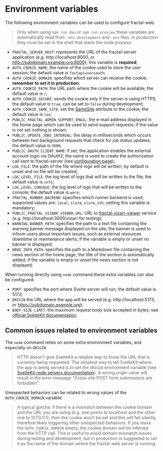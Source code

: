 # Environment variables

The following environment variables can be used to configure fractal-web. 

> Only when using `npm run dev` or `npm run preview` these variables are automatically read from `.env.development` and `.env` files. In production they must be set in the shell that starts the node process.

* `FRACTAL_SERVER_HOST`: represents the URL of the fractal-server application (e.g. http://localhost:8000, or http://subdomain.example.org:8000); this variable is **required**;
* `AUTH_COOKIE_NAME`: the name of the cookie used to store the user session; the default value is `fastapiusersauth`;
* `AUTH_COOKIE_DOMAIN`: specifies which server can receive the cookie; **remember to set it in production**;
* `AUTH_COOKIE_PATH`: the URL path where the cookie will be available; the default value is `/`;
* `AUTH_COOKIE_SECURE`: sends the cookie only if the server is using HTTPS; the default value is `true`, can be set to `false` during development;
* `AUTH_COOKIE_SAME_SITE`: set the [SameSite](https://web.dev/articles/samesite-cookies-explained) attribute to the cookie; the default value is `lax`;
* `PUBLIC_FRACTAL_ADMIN_SUPPORT_EMAIL`: the e-mail address displayed in the home page which can be used to send support requests; if the value is not set nothing is shown;
* `PUBLIC_UPDATE_JOBS_INTERVAL`: the delay in milliseconds which occurs between two background requests that check for job status updates; the default value is `3000`;
* `PUBLIC_OAUTH_CLIENT_NAME`: if set, the application enables the external account login via OAuth2; the name is used to create the authorization call sent to fractal-server (see [configuration page](../oauth2/));
* `LOG_FILE`: the path of the file where logs will be written; by default is unset and no file will be created;
* `LOG_LEVEL_FILE`: the log level of logs that will be written to the file; the default value is `info`;
* `LOG_LEVEL_CONSOLE`: the log level of logs that will be written to the console; the default value is `warn`;
* `FRACTAL_RUNNER_BACKEND`: specifies which runner backend is used; supported values are: `local`, `slurm`, `slurm_ssh`; setting this variable is mandatory;
* `PUBLIC_FRACTAL_VIZARR_VIEWER_URL`: URL to [fractal-vizarr-viewer](https://github.com/fractal-analytics-platform/fractal-vizarr-viewer) service (e.g. http://localhost:3000/vizarr for testing);
* `WARNING_BANNER_PATH`: specifies the path to a text file containing the warning banner message displayed on the site; the banner is used to inform users about important issues, such as external resources downtime or maintenance alerts; if the variable is empty or unset no banner is displayed;
* `NEWS_INFO_PATH`: specifies the path to a Markdown file containing the news section of the home page; the title of the section is automatically added; if the variable is empty or unset the news section is not displayed;

When running directly using `node` command these extra variables can also be configured:

* `PORT`: specifies the port where Svelte server will run; the default value is 5173;
* `ORIGIN` the URL where the app will be served (e.g. http://localhost:5173, or https://subdomain.example.org);
* `BODY_SIZE_LIMIT`: the maximum request body size accepted in bytes; see [official SvelteKit documentation](https://svelte.dev/docs/kit/adapter-node#Environment-variables-BODY_SIZE_LIMIT).

## Common issues related to environment variables

The `node` command relies on some extra environment variables, and especially on `ORIGIN`:

> HTTP doesn't give SvelteKit a reliable way to know the URL that is currently
> being requested. The simplest way to tell SvelteKit where the app is being
> served is to set the `ORIGIN` environment variable 
> (see [SvelteKit node servers documentation](https://kit.svelte.dev/docs/adapter-node#environment-variables-origin-protocolheader-hostheader-and-port-header)).
> A wrong origin value will result in the error message "Cross-site POST form submissions are forbidden".

Unexpected behaviors can be related to wrong values of the `AUTH_COOKIE_DOMAIN` variable:

> A typical gotcha: if there is a mismatch between the cookie domain and the
> URL you are using (e.g. one points to localhost and the other one to
> 127.0.0.1), then the cookie won't be set and this will fail silently,
> therefore likely triggering other unexpected behaviors.
> If you leave the `AUTH_COOKIE_DOMAIN` empty, the cookie domain will be
> inferred from the HTTP call. This is useful to avoid domain mismatch issues
> during testing and development, but in production is suggested to set it as
> the name of the domain where the fractal-web server is running.
